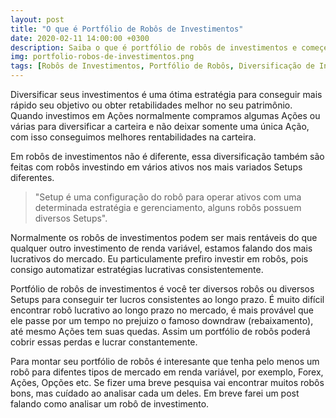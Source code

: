 ```yaml
---
layout: post
title: "O que é Portfólio de Robôs de Investimentos"
date: 2020-02-11 14:00:00 +0300
description: Saiba o que é portfólio de robôs de investimentos e começe a entrar nesse muito lucrativo.  
img: portfolio-robos-de-investimentos.png
tags: [Robôs de Investimentos, Portfólio de Robôs, Diversificação de Investimentos]
---
```


Diversificar seus investimentos é uma ótima estratégia para conseguir mais rápido seu objetivo ou obter retabilidades melhor no seu patrimônio. Quando investimos em Ações normalmente compramos algumas Ações ou várias para diversificar a carteira e não deixar somente uma única Ação, com isso conseguimos melhores rentabilidades na carteira. 

Em robôs de investimentos não é diferente, essa diversificação também são feitas com robôs investindo em vários ativos nos mais variados  Setups diferentes. 

>"Setup é uma configuração do robô para operar ativos com uma determinada estratégia e gerenciamento, alguns robôs possuem diversos Setups".

Normalmente os robôs de investimentos podem ser mais rentáveis do que qualquer outro investimento de renda variável, estamos falando dos mais lucrativos do mercado. Eu particulamente prefiro investir em robôs, pois consigo automatizar estratégias lucrativas consistentemente.

Portfólio de robôs de investimentos é você ter diversos robôs ou diversos Setups para conseguir ter lucros consistentes ao longo prazo. É muito difícil encontrar robô lucrativo ao longo prazo no mercado, é mais provável que ele passe por um tempo no prejuizo o famoso downdraw (rebaixamento), até mesmo Ações tem suas quedas. Assim um portfólio de robôs poderá cobrir essas perdas e lucrar constantemente.

Para montar seu portfólio de robôs é interesante que tenha pelo menos um robô para difentes tipos de mercado em renda variável, por exemplo, Forex, Ações, Opções etc. Se fizer uma breve pesquisa vai encontrar muitos robôs bons, mas cuídado ao analisar cada um deles. Em breve farei um post falando como analisar um robô de investimento.
